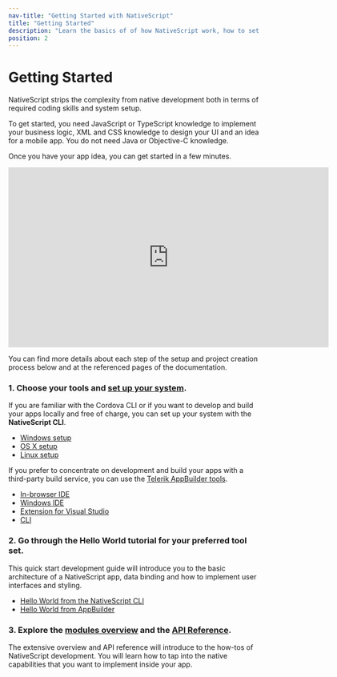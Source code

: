 ```yaml
---
nav-title: "Getting Started with NativeScript"
title: "Getting Started"
description: "Learn the basics of of how NativeScript work, how to set up your system and how to create your first Hello World app"
position: 2
---
```


# Getting Started

NativeScript strips the complexity from native development both in terms of required coding skills and system setup. 

To get started, you need JavaScript or TypeScript knowledge to implement your business logic, XML and CSS knowledge to design your UI and an idea for a mobile app. You do not need Java or Objective-C knowledge.

Once you have your app idea, you can get started in a few minutes.

<iframe width="640" height="360" src="https://www.youtube.com/embed/rsCT5fpES4Q?rel=0" frameborder="0" allowfullscreen></iframe>

You can find more details about each step of the setup and project creation process below and at the referenced pages of the documentation.

### 1. Choose your tools and **[set up your system](setup/quick-setup.md)**.

If you are familiar with the Cordova CLI or if you want to develop and build your apps locally and free of charge, you can set up your system with the **NativeScript CLI**.
	
* [Windows setup](setup/ns-cli-setup/ns-setup-win.md)
* [OS X setup](setup/ns-cli-setup/ns-setup-os-x.md)
* [Linux setup](setup/ns-cli-setup/ns-setup-linux.md)

If you prefer to concentrate on development and build your apps with a third-party build service, you can use the [Telerik AppBuilder tools](setup/ab-setup/ab-web-setup.md).
	
* [In-browser IDE](setup/ab-setup/ab-web-setup.md)
* [Windows IDE](setup/ab-setup/ab-win-setup.md)
* [Extension for Visual Studio](setup/ab-setup/ab-vse-setup.md)
* [CLI](setup/ab-setup/ab-cli-setup.md)

### 2. Go through the **Hello World** tutorial for your preferred tool set.

This quick start development guide will introduce you to the basic architecture of a NativeScript app, data binding and how to implement user interfaces and styling.

* [Hello World from the NativeScript CLI](hello-world/hello-world-ns-cli.md)
* [Hello World from AppBuilder](hello-world/hello-world-appbuilder.md)

### 3. Explore the **[modules overview](modules.md)** and the **[API Reference](ApiReference/application/README.md)**.

The extensive overview and API reference will introduce to the how-tos of NativeScript development. You will learn how to tap into the native capabilities that you want to implement inside your app.